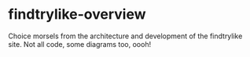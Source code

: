 # findtrylike-overview
Choice morsels from the architecture and development of the findtrylike site.  Not all code, some diagrams too, oooh!
